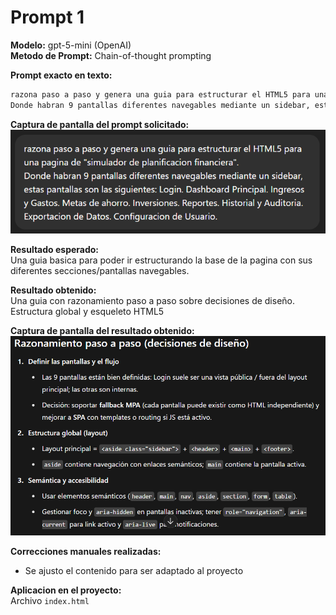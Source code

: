 # Prompt 1

**Modelo:** gpt-5-mini (OpenAI)   
**Metodo de Prompt:** Chain-of-thought prompting  

**Prompt exacto en texto:**

``` bash
razona paso a paso y genera una guia para estructurar el HTML5 para una pagina de "simulador de planificacion financiera". 
Donde habran 9 pantallas diferentes navegables mediante un sidebar, estas pantallas son las siguientes: Login. Dashboard Principal. Ingresos y Gastos. Metas de ahorro. Inversiones. Reportes. Historial y Auditoria. Exportacion de Datos. Configuracion de Usuario.
```

**Captura de pantalla del prompt solicitado:**  
![alt text](image.png)

**Resultado esperado:**  
Una guia basica para poder ir estructurando la base de la pagina con sus diferentes secciones/pantallas navegables.  

**Resultado obtenido:**  
Una guia con razonamiento paso a paso sobre decisiones de diseño. Estructura global y esqueleto HTML5

**Captura de pantalla del resultado obtenido:**  
![alt text](image-1.png)

**Correcciones manuales realizadas:**
* Se ajusto el contenido para ser adaptado al proyecto

**Aplicacion en el proyecto:**  
Archivo `index.html`
